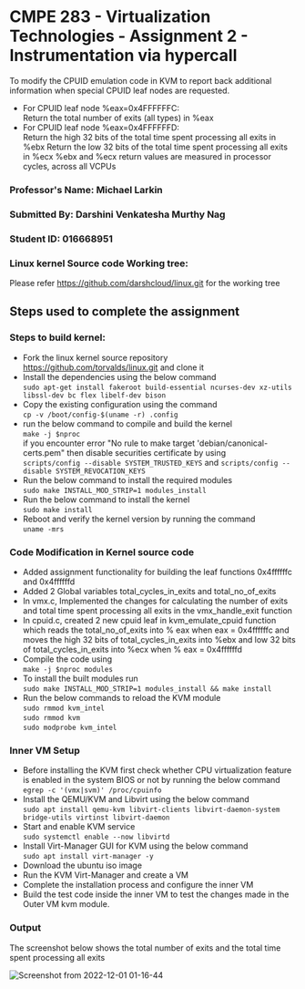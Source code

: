 # CMPE 283 - Virtualization Technologies - Assignment 2 - Instrumentation via hypercall

To modify the CPUID emulation code in KVM to report back additional information
when special CPUID leaf nodes are requested.
* For CPUID leaf node %eax=0x4FFFFFFC:<br/>
  Return the total number of exits (all types) in %eax
* For CPUID leaf node %eax=0x4FFFFFFD:<br/>
  Return the high 32 bits of the total time spent processing all exits in %ebx
  Return the low 32 bits of the total time spent processing all exits in %ecx
  %ebx and %ecx return values are measured in processor cycles, across all VCPUs

### Professor's Name: Michael Larkin <br/>
### Submitted By: Darshini Venkatesha Murthy Nag <br/>
### Student ID: 016668951 <br/>
### Linux kernel Source code Working tree: 
Please refer https://github.com/darshcloud/linux.git for the working tree

## Steps used to complete the assignment
### Steps to build kernel:
* Fork the linux kernel source repository https://github.com/torvalds/linux.git and clone it
* Install the dependencies using the below command <br/>
`sudo apt-get install fakeroot build-essential ncurses-dev xz-utils libssl-dev bc flex libelf-dev bison`
* Copy the existing configuration using the command<br/>
`cp -v /boot/config-$(uname -r) .config`
* run the below command to compile and build the kernel<br/>
`make -j $nproc` <br/>
if you encounter error "No rule to make target 'debian/canonical-certs.pem"
then disable securities certificate by using<br/>
`scripts/config --disable SYSTEM_TRUSTED_KEYS` and `scripts/config --disable SYSTEM_REVOCATION_KEYS`
* Run the below command to install the required modules<br/>
`sudo make INSTALL_MOD_STRIP=1 modules_install`
* Run the below command to install the kernel<br/>
`sudo make install`
* Reboot and verify the kernel version by running the command<br/>
`uname -mrs`

### Code Modification in Kernel source code
* Added assignment functionality for building the leaf functions 0x4ffffffc and 0x4ffffffd
* Added 2 Global variables total_cycles_in_exits and total_no_of_exits
* In vmx.c, Implemented the changes for calculating the number of exits
  and total time spent processing all exits in the vmx_handle_exit function
* In cpuid.c, created 2 new cpuid leaf in kvm_emulate_cpuid function which reads the
  total_no_of_exits into % eax when eax = 0x4ffffffc and moves the high 32 bits of total_cycles_in_exits into %ebx and low 32 bits
  of total_cycles_in_exits into %ecx when % eax = 0x4ffffffd
* Compile the code using <br/>
  `make -j $nproc modules`
* To install the built modules run <br/>
  `sudo make INSTALL_MOD_STRIP=1 modules_install && make install`
* Run the below commands to reload the KVM module <br/>
`sudo rmmod kvm_intel ` <br/>
`sudo rmmod kvm` <br/>
`sudo modprobe kvm_intel` <br/>

### Inner VM Setup
* Before installing the KVM first check whether CPU virtualization feature is enabled in the system BIOS or not by running the below command <br/>
`egrep -c '(vmx|svm)' /proc/cpuinfo`
* Install the QEMU/KVM and Libvirt using the below command <br/>
`sudo apt install qemu-kvm libvirt-clients libvirt-daemon-system bridge-utils virtinst libvirt-daemon`
* Start and enable KVM service <br/>
`sudo systemctl enable --now libvirtd`
* Install Virt-Manager GUI for KVM using the below command <br/>
`sudo apt install virt-manager -y`
* Download the ubuntu iso image
* Run the KVM Virt-Manager and create a VM
* Complete the installation process and configure the inner VM
* Build the test code inside the inner VM to test the changes made in the Outer VM kvm module.

### Output
The screenshot below shows the total number of exits and the total time spent processing all exits

![Screenshot from 2022-12-01 01-16-44](https://user-images.githubusercontent.com/111547793/205148877-1d8fd36c-6777-41aa-97a1-01b85e068fae.png)

